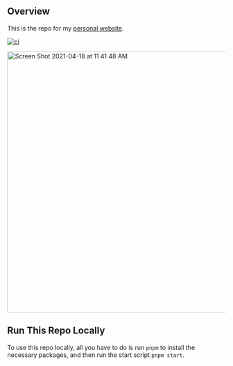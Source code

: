 ## Overview

This is the repo for my [personal website](https://jasonwu.io).

[![ci](https://github.com/wu-json/personal-website/actions/workflows/main.yml/badge.svg)](https://github.com/wu-json/personal-website/)

<img width="600" alt="Screen Shot 2021-04-18 at 11 41 48 AM" src="https://user-images.githubusercontent.com/45532884/115151550-5258d480-a03b-11eb-93f1-b7645e74d7f2.png">

## Run This Repo Locally

To use this repo locally, all you have to do is run `pnpm` to install the necessary packages, and then run the start script `pnpm start`.
